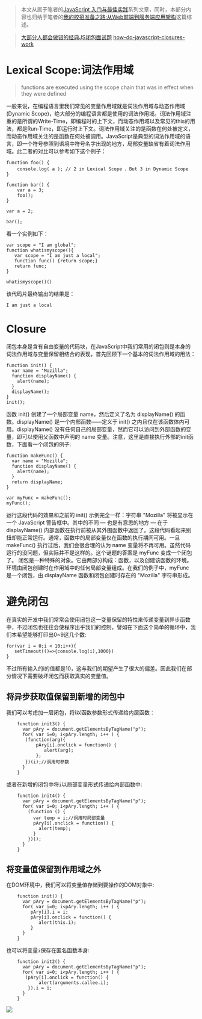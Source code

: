> 本文从属于笔者的[JavaScript 入门与最佳实践](https://github.com/wxyyxc1992/web-frontend-practice-handbook#javascript)系列文章，同时，本部分内容也归纳于笔者的[我的校招准备之路:从Web前端到服务端应用架构](https://github.com/wxyyxc1992/Coder-Knowledge-Graph/blob/master/interview/my-frontend-backend-interview.md)这篇综述。

> [大部分人都会做错的经典JS闭包面试题](http://www.cnblogs.com/xxcanghai/p/4991870.html)
> [how-do-javascript-closures-work](http://stackoverflow.com/questions/111102/how-do-javascript-closures-work)

# Lexical Scope:词法作用域
> functions are executed using the scope chain that was in effect when they were defined

一般来说，在编程语言里我们常见的变量作用域就是词法作用域与动态作用域(Dynamic Scope)，绝大部分的编程语言都是使用的词法作用域。词法作用域注重的是所谓的Write-Time，即编程时的上下文，而动态作用域以及常见的this的用法，都是Run-Time，即运行时上下文。词法作用域关注的是函数在何处被定义，而动态作用域关注的是函数在何处被调用。JavaScript是典型的词法作用域的语言，即一个符号参照到语境中符号名字出现的地方，局部变量缺省有着词法作用域。此二者的对比可以参考如下这个例子：
```
function foo() {
    console.log( a ); // 2 in Lexical Scope ，But 3 in Dynamic Scope
}

function bar() {
    var a = 3;
    foo();
}

var a = 2;

bar();
```
看一个实例如下：
```
var scope = "I am global";
function whatismyscope(){
   var scope = "I am just a local";
   function func() {return scope;}
   return func;
}

whatismyscope()()
```
该代码片最终输出的结果是：
```
I am just a local
```


# Closure
闭包本身是含有自由变量的代码块，在JavaScript中我们常用的闭包则是本身的词法作用域与变量保留相结合的表现，首先回顾下一个基本的词法作用域的用法：
```
function init() {
  var name = "Mozilla";
  function displayName() {
    alert(name);
  }
  displayName();
}
init();
```
函数 init() 创建了一个局部变量 name，然后定义了名为 displayName() 的函数。displayName() 是一个内部函数——定义于 init() 之内且仅在该函数体内可用。displayName() 没有任何自己的局部变量，然而它可以访问到外部函数的变量，即可以使用父函数中声明的 name 变量。注意，这里是直接执行外部的init函数，下面看一个闭包的例子:
```
function makeFunc() {
  var name = "Mozilla";
  function displayName() {
    alert(name);
  }
  return displayName;
}

var myFunc = makeFunc();
myFunc();
```
运行这段代码的效果和之前的 init() 示例完全一样：字符串 "Mozilla" 将被显示在一个 JavaScript 警告框中。其中的不同 — 也是有意思的地方 — 在于 displayName() 内部函数在执行前被从其外围函数中返回了。这段代码看起来别扭却能正常运行。通常，函数中的局部变量仅在函数的执行期间可用。一旦 makeFunc() 执行过后，我们会很合理的认为 name 变量将不再可用。虽然代码运行的没问题，但实际并不是这样的。这个谜题的答案是 myFunc 变成一个闭包了。 闭包是一种特殊的对象。它由两部分构成：函数，以及创建该函数的环境。环境由闭包创建时在作用域中的任何局部变量组成。在我们的例子中，myFunc 是一个闭包，由 displayName 函数和闭包创建时存在的 "Mozilla" 字符串形成。

# 避免闭包
在真实的开发中我们常常会使用闭包这一变量保留的特性来传递变量到异步函数中，不过闭包也往往会使程序出乎我们的控制，譬如在下面这个简单的循环中，我们本希望能够打印出0~9这几个数:
```
for(var i = 0;i < 10;i++){
   setTimeout(()=>{console.log(i),1000})
}
```
不过所有输入的i的值都是10，这与我们的期望产生了很大的偏差。因此我们在部分情况下需要破坏闭包而获取真实的变量值。

## 将异步获取值保留到新增的闭包中
我们可以考虑加一层闭包，将i以函数参数形式传递给内层函数：
```
    function init3() {     
      var pAry = document.getElementsByTagName("p");     
      for( var i=0; i<pAry.length; i++ ) {     
       (function(arg){         
           pAry[i].onclick = function() {         
              alert(arg);     
           };     
       })(i);//调用时参数     
      }     
    }     
```
或者在新增的闭包中将`i`以局部变量形式传递给内部函数中:
```
    function init4() {     
      var pAry = document.getElementsByTagName("p");     
      for( var i=0; i<pAry.length; i++ ) {       
        (function () {     
          var temp = i;//调用时局部变量     
          pAry[i].onclick = function() {       
            alert(temp);       
          }     
        })();     
      }     
    }     
```
## 将变量值保留到作用域之外
在DOM环境中，我们可以将变量值存储到要操作的DOM对象中:
```
    function init() {     
      var pAry = document.getElementsByTagName("p");     
      for( var i=0; i<pAry.length; i++ ) {     
         pAry[i].i = i;     
         pAry[i].onclick = function() {     
            alert(this.i);     
         }     
      }     
    }     
```
也可以将变量`i`保存在匿名函数本身:
```
    function init2() {     
      var pAry = document.getElementsByTagName("p");     
      for( var i=0; i<pAry.length; i++ ) {       
       (pAry[i].onclick = function() {     
            alert(arguments.callee.i);     
        }).i = i;     
      }     
    }     
```


![](http://153.3.251.190:11900/JavaScript-LexicalScope-Closure)

